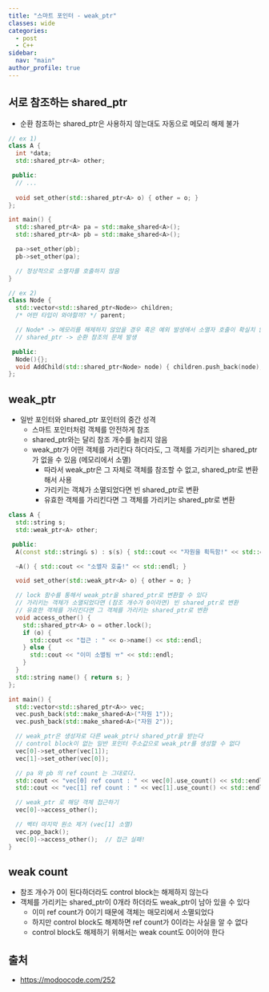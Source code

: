 ```yaml
---
title: "스마트 포인터 - weak_ptr"
classes: wide
categories: 
  - post
  - C++
sidebar:
  nav: "main"
author_profile: true
---
```



## 서로 참조하는 shared_ptr
* 순환 참조하는 shared_ptr은 사용하지 않는대도 자동으로 메모리 해제 불가

```c++
// ex 1)
class A {
  int *data;
  std::shared_ptr<A> other;

 public:
  // ...
  
  void set_other(std::shared_ptr<A> o) { other = o; }
};

int main() {
  std::shared_ptr<A> pa = std::make_shared<A>();
  std::shared_ptr<A> pb = std::make_shared<A>();

  pa->set_other(pb);
  pb->set_other(pa);

  // 정상적으로 소멸자를 호출하지 않음
}

// ex 2)
class Node {
  std::vector<std::shared_ptr<Node>> children;
  /* 어떤 타입이 와야할까? */ parent;

  // Node* -> 메모리를 해제하지 않았을 경우 혹은 예외 발생에서 소멸자 호출이 확실치 않음
  // shared_ptr -> 순환 참조의 문제 발생

 public:
  Node(){};
  void AddChild(std::shared_ptr<Node> node) { children.push_back(node); }
};
```

## weak_ptr
* 일반 포인터와 shared_ptr 포인터의 중간 성격
  * 스마트 포인터처럼 객체를 안전하게 참조
  * shared_ptr와는 달리 참조 개수를 늘리지 않음
  * weak_ptr가 어떤 객체를 가리킨다 하더라도, 그 객체를 가리키는 shared_ptr가 없을 수 있음 (메모리에서 소멸)
    * 따라서 weak_ptr은 그 자체로 객체를 참조할 수 없고, shared_ptr로 변환해서 사용
    * 가리키는 객체가 소멸되었다면 빈 shared_ptr로 변환
    * 유효한 객체를 가리킨다면 그 객체를 가리키는 shared_ptr로 변환

```c++
class A {
  std::string s;
  std::weak_ptr<A> other;

 public:
  A(const std::string& s) : s(s) { std::cout << "자원을 획득함!" << std::endl; }

  ~A() { std::cout << "소멸자 호출!" << std::endl; }

  void set_other(std::weak_ptr<A> o) { other = o; }

  // lock 함수를 통해서 weak_ptr을 shared_ptr로 변환할 수 있다
  // 가리키는 객체가 소멸되었다면 (참조 개수가 0이라면) 빈 shared_ptr로 변환
  // 유효한 객체를 가리킨다면 그 객체를 가리키는 shared_ptr로 변환
  void access_other() {
    std::shared_ptr<A> o = other.lock();
    if (o) {
      std::cout << "접근 : " << o->name() << std::endl;
    } else {
      std::cout << "이미 소멸됨 ㅠ" << std::endl;
    }
  }
  std::string name() { return s; }
};

int main() {
  std::vector<std::shared_ptr<A>> vec;
  vec.push_back(std::make_shared<A>("자원 1"));
  vec.push_back(std::make_shared<A>("자원 2"));

  // weak_ptr은 생성자로 다른 weak_ptr나 shared_ptr을 받는다
  // control block이 없는 일반 포인터 주소값으로 weak_ptr를 생성할 수 없다
  vec[0]->set_other(vec[1]);
  vec[1]->set_other(vec[0]);

  // pa 와 pb 의 ref count 는 그대로다.
  std::cout << "vec[0] ref count : " << vec[0].use_count() << std::endl;
  std::cout << "vec[1] ref count : " << vec[1].use_count() << std::endl;

  // weak_ptr 로 해당 객체 접근하기
  vec[0]->access_other();

  // 벡터 마지막 원소 제거 (vec[1] 소멸)
  vec.pop_back();
  vec[0]->access_other();  // 접근 실패!
}
```

## weak count
* 참조 개수가 0이 된다하더라도 control block는 해제하지 않는다
* 객체를 가리키는 shared_ptr이 0개라 하더라도 weak_ptr이 남아 있을 수 있다
  * 이미 ref count가 0이기 때문에 객체는 매모리에서 소멸되었다
  * 하지만 control block도 해제하면 ref count가 0이라는 사실을 알 수 없다
  * control block도 해제하기 위해서는 weak count도 0이어야 한다
    
## 출처  
* <https://modoocode.com/252>